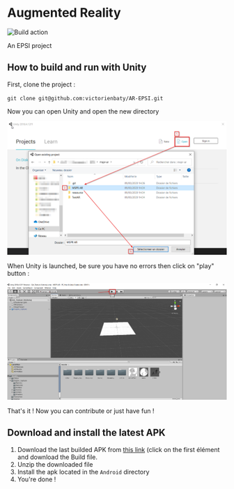 # Augmented Reality

![Build action](https://github.com/victorienbaty/AR-EPSI/workflows/Build%20action/badge.svg)

An EPSI project

## How to build and run with Unity

First, clone the project :

`git clone git@github.com:victorienbaty/AR-EPSI.git`

Now you can open Unity and open the new directory

![Open project in Unity](ressource/documentation/open_project.png)

When Unity is launched, be sure you have no errors then click on "play" button :

![Run project in Unity](ressource/documentation/run_unity.png)

That's it ! Now you can contribute or just have fun !

## Download and install the latest APK

1. Download the last builded APK from [this link](https://github.com/victorienbaty/AR-EPSI/actions?query=workflow%3A%22Build+action%22+branch%3Amaster+is%3Asuccess) (click on the first élément and download the Build file.
2. Unzip the downloaded file
3. Install the apk located in the `Android` directory
4. You're done !
